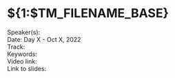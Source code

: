 # ${1:$TM_FILENAME_BASE}

Speaker(s):  
Date: Day X - Oct X, 2022  
Track:  
Keywords:  
Video link:  
Link to slides:  
